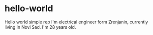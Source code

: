 # hello-world
Hello world simple rep
I'm electrical engineer form Zrenjanin, currently living in Novi Sad.
I'm 28 years old.
